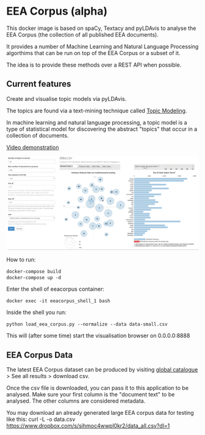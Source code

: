 # EEA Corpus (alpha)

This docker image is based on spaCy, Textacy and pyLDAvis to analyse the 
EEA Corpus (the collection of all published EEA documents). 

It provides a number of Machine Learning and Natural Language Processing algorthims
that can be run on top of the EEA Corpus or a subset of it.

The idea is to provide these methods over a REST API when possible. 

## Current features

Create and visualise topic models via pyLDAvis. 

The topics are found via a text-mining technique called [Topic Modeling](https://en.wikipedia.org/wiki/Topic_model).

In machine learning and natural language processing, a topic model is a 
type of statistical model for discovering the abstract "topics" that occur in a
collection of documents.

[Video demonstration](https://www.youtube.com/watch?v=IksL96ls4o0&t=255s)

![LDA visualisation example](ldavis.png?raw=true "LDA visualisation example")

How to run:

```
docker-compose build
docker-compose up -d
```

Enter the shell of eeacorpus container:

```
docker exec -it eeacorpus_shell_1 bash
```

Inside the shell you run: 

```
python load_eea_corpus.py --normalize --data data-small.csv
```

This will (after some time) start the visualisation browser on 0.0.0.0:8888

## EEA Corpus Data

The latest EEA Corpus dataset can be produced by visiting 
[global catalogue](http://search.apps.eea.europa.eu/)  > See all results > download csv.

Once the csv file is downloaded, you can pass it to this application to be analysed. Make sure your
first column is the "document text" to be analysed. The other columns are considered metadata.

You may download an already generated large EEA corpus data for testing like this:
curl -L -o data.csv https://www.dropbox.com/s/sihmoc4wwpl0kr2/data_all.csv?dl=1
